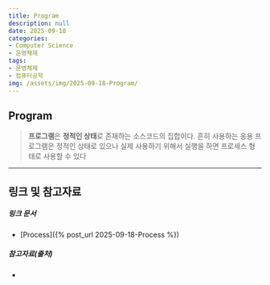 ```yaml
---
title: Program
description: null
date: 2025-09-18
categories:
- Computer Science
- 운영체제
tags:
- 운영체제
- 컴퓨터공학
img: /assets/img/2025-09-18-Program/
---
```

## Program
>**프로그램**은 **정적인 상태**로 존재하는 소스코드의 집합이다.
>흔히 사용하는 응용 프로그램은 정적인 상태로 있으나 실제 사용하기 위해서 실행을 하면 프로세스 형태로 사용할 수 있다



---
## 링크 및 참고자료

##### 링크 문서
- [Process]({% post_url 2025-09-18-Process %})

##### 참고자료(출처)
- 




